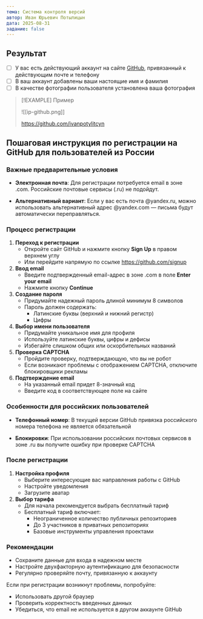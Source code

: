 ```yaml
---
тема: Система контроля версий
автор: Иван Юрьевич Потылицын
дата: 2025-08-31
задание: false
---
```

## Результат

- [ ] У вас есть действующий аккаунт на сайте [GitHub](https://github.com/), привязанный к действующим почте и телефону
- [ ] В ваш аккаунт добавлены ваши настоящие имя и фамилия
- [ ] В качестве фотографии пользователя установлена ваша фотография

> [!EXAMPLE] Пример
> 
> ![[ip-github.png]]
> 
> https://github.com/ivanpotylitcyn

## Пошаговая инструкция по регистрации на GitHub для пользователей из России

### Важные предварительные условия

- **Электронная почта**: Для регистрации потребуется email в зоне .com. Российские почтовые сервисы (.ru) не подойдут.

- **Альтернативный вариант**: Если у вас есть почта @yandex.ru, можно использовать альтернативный адрес @yandex.com — письма будут автоматически переправляться.

### Процесс регистрации

1. **Переход к регистрации**
    - Откройте сайт GitHub и нажмите кнопку **Sign Up** в правом верхнем углу
    - Или перейдите напрямую по ссылке https://github.com/signup
2. **Ввод email**
    - Введите подтвержденный email-адрес в зоне .com в поле **Enter your email**
    - Нажмите кнопку **Continue**
3. **Создание пароля**
    - Придумайте надежный пароль длиной минимум 8 символов
    - Пароль должен содержать:
        - Латинские буквы (верхний и нижний регистр)
        - Цифры
4. **Выбор имени пользователя**
    - Придумайте уникальное имя для профиля
    - Используйте латинские буквы, цифры и дефисы
    - Избегайте слишком общих или оскорбительных названий
5. **Проверка CAPTCHA**
    - Пройдите проверку, подтверждающую, что вы не робот
    - Если возникают проблемы с отображением CAPTCHA, отключите блокировщики рекламы
6. **Подтверждение email**
    - На указанный email придет 8-значный код
    - Введите код в соответствующее поле на сайте
### Особенности для российских пользователей

- **Телефонный номер**: В текущей версии GitHub привязка российского номера телефона не является обязательной

- **Блокировки**: При использовании российских почтовых сервисов в зоне .ru вы получите ошибку при проверке CAPTCHA

### После регистрации

1. **Настройка профиля**
    - Выберите интересующие вас направления работы с GitHub
    - Настройте уведомления
    - Загрузите аватар
2. **Выбор тарифа**
    - Для начала рекомендуется выбрать бесплатный тариф
    - Бесплатный тариф включает:
        - Неограниченное количество публичных репозиториев
        - До 3 участников в приватных репозиториях
        - Базовые инструменты управления проектами

### Рекомендации

- Сохраните данные для входа в надежном месте
- Настройте двухфакторную аутентификацию для безопасности
- Регулярно проверяйте почту, привязанную к аккаунту

Если при регистрации возникнут проблемы, попробуйте:
- Использовать другой браузер
- Проверить корректность введенных данных
- Убедиться, что email не используется в другом аккаунте GitHub